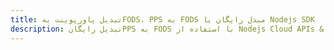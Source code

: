 ---title: تبدیل پاورپوینت بهFODS، PPS به FODS مبدل رایگان یا Nodejs SDKdescription: تبدیل رایگانPPS به FODS با استفاده از Nodejs Cloud APIs & SDK. همچنین اسناد Microsoft PowerPoint را در Cloud ایجاد، ویرایش و رندر کنید.---